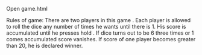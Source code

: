 Open game.html

Rules of game:
There are two players in this game .
Each player is allowed to roll the dice any number of times he wants until there is 1.
His score is accumulated until he presses hold . 
If dice turns out to be 6 three times or 1 comes accumulated score vanishes.
If score of one player becomes greater than 20, he is declared winner.
